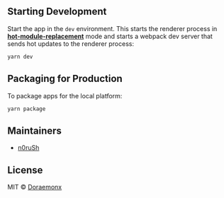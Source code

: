 ## Starting Development

Start the app in the `dev` environment. This starts the renderer process in [**hot-module-replacement**](https://webpack.js.org/guides/hmr-react/) mode and starts a webpack dev server that sends hot updates to the renderer process:

```bash
yarn dev
```

## Packaging for Production

To package apps for the local platform:

```bash
yarn package
```

## Maintainers

- [n0ruSh](https://github.com/n0ruSh)

## License

MIT © [Doraemonx](https://github.com/n0ruSh/doraemonx)

